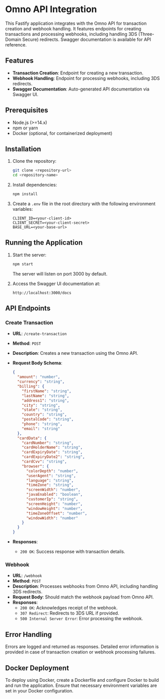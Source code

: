 # Omno API Integration

This Fastify application integrates with the Omno API for transaction creation and webhook handling. It features endpoints for creating transactions and processing webhooks, including handling 3DS (Three-Domain Secure) redirects. Swagger documentation is available for API reference.

## Features

- **Transaction Creation**: Endpoint for creating a new transaction.
- **Webhook Handling**: Endpoint for processing webhooks, including 3DS redirects.
- **Swagger Documentation**: Auto-generated API documentation via Swagger UI.

## Prerequisites

- Node.js (>=14.x)
- npm or yarn
- Docker (optional, for containerized deployment)

## Installation

1. Clone the repository:

    ```bash
    git clone <repository-url>
    cd <repository-name>
    ```

2. Install dependencies:

    ```bash
    npm install
    ```

3. Create a `.env` file in the root directory with the following environment variables:

    ```env
    CLIENT_ID=<your-client-id>
    CLIENT_SECRET=<your-client-secret>
    BASE_URL=<your-base-url>
    ```

## Running the Application

1. Start the server:

    ```bash
    npm start
    ```

   The server will listen on port 3000 by default.

2. Access the Swagger UI documentation at:

    ```
    http://localhost:3000/docs
    ```

## API Endpoints

### Create Transaction

- **URL**: `/create-transaction`
- **Method**: `POST`
- **Description**: Creates a new transaction using the Omno API.
- **Request Body Schema**:

    ```json
    {
      "amount": "number",
      "currency": "string",
      "billing": {
        "firstName": "string",
        "lastName": "string",
        "address1": "string",
        "city": "string",
        "state": "string",
        "country": "string",
        "postalCode": "string",
        "phone": "string",
        "email": "string"
      },
      "cardData": {
        "cardNumber": "string",
        "cardHolderName": "string",
        "cardExpiryDate": "string",
        "cardExpiryDate2": "string",
        "cardCvv": "string",
        "browser": {
          "colorDepth": "number",
          "userAgent": "string",
          "language": "string",
          "timeZone": "string",
          "screenWidth": "number",
          "javaEnabled": "boolean",
          "customerIp": "string",
          "screenHeight": "number",
          "windowHeight": "number",
          "timeZoneOffset": "number",
          "windowWidth": "number"
        }
      }
    }
    ```

- **Responses**:
  - `200 OK`: Success response with transaction details.

### Webhook

- **URL**: `/webhook`
- **Method**: `POST`
- **Description**: Processes webhooks from Omno API, including handling 3DS redirects.
- **Request Body**: Should match the webhook payload from Omno API.
- **Responses**:
  - `200 OK`: Acknowledges receipt of the webhook.
  - `307 Redirect`: Redirects to 3DS URL if provided.
  - `500 Internal Server Error`: Error processing the webhook.

## Error Handling

Errors are logged and returned as responses. Detailed error information is provided in case of transaction creation or webhook processing failures.

## Docker Deployment

To deploy using Docker, create a Dockerfile and configure Docker to build and run the application. Ensure that necessary environment variables are set in your Docker configuration.

